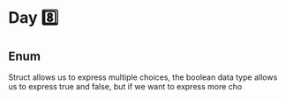 # Day 8️⃣
## Enum
Struct allows us to express multiple choices, the boolean data type allows us to express true and false, but if we want to express more cho
